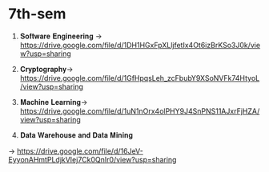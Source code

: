 # 7th-sem

1. 𝐒𝐨𝐟𝐭𝐰𝐚𝐫𝐞 𝐄𝐧𝐠𝐢𝐧𝐞𝐞𝐫𝐢𝐧𝐠 -> https://drive.google.com/file/d/1DH1HGxFpXLljfetIx4Ot6izBrKSo3J0k/view?usp=sharing



2. 𝐂𝐫𝐲𝐩𝐭𝐨𝐠𝐫𝐚𝐩𝐡𝐲-> https://drive.google.com/file/d/1GfHpqsLeh_zcFbubY9XSoNVFk74HtyoL/view?usp=sharing



3. 𝐌𝐚𝐜𝐡𝐢𝐧𝐞 𝐋𝐞𝐚𝐫𝐧𝐢𝐧𝐠-> https://drive.google.com/file/d/1uN1nOrx4olPHY9J4SnPNS11AJxrFjHZA/view?usp=sharing



4. 𝐃𝐚𝐭𝐚 𝐖𝐚𝐫𝐞𝐡𝐨𝐮𝐬𝐞 𝐚𝐧𝐝 𝐃𝐚𝐭𝐚 𝐌𝐢𝐧𝐢𝐧𝐠

 -> https://drive.google.com/file/d/16JeV-EyyonAHmtPLdjkVIej7Ck0QnIr0/view?usp=sharing

